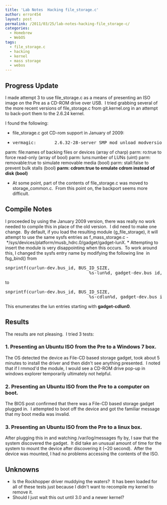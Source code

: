 ```yaml
---
title: 'Lab Notes  Hacking file_storage.c'
author: error454
layout: post
permalink: /2011/03/25/lab-notes-hacking-file_storage-c/
categories:
  - Homebrew
  - WebOS
tags:
  - file_storage.c
  - hacking
  - kernel
  - mass storage
  - webos
---
```

## Progress Update

I made attempt 3 to use file\_storage.c as a means of presenting an ISO image on the Pre as a CD-ROM drive over USB.  I tried grabbing several of the more recent versions of file\_storage.c from git.kernel.org in an attempt to back-port them to the 2.6.24 kernel.

I found the following:
<!--more-->
*   file_storage.c got CD-rom support in January of 2009:
*   <pre>vermagic:       2.6.32-28-server SMP mod_unload modversions
parm:           file:names of backing files or devices (array of charp)
parm:           ro:true to force read-only (array of bool)
parm:           luns:number of LUNs (uint)
parm:           removable:true to simulate removable media (bool)
parm:           stall:false to prevent bulk stalls (bool)
<strong>parm:           cdrom:true to emulate cdrom instead of disk (bool)</strong><strong>
</strong></pre>

*   At some point, part of the contents of file\_storage.c was moved to storage\_common.c.  From this point on, the backport seems more difficult.

## Compile Notes

I proceeded by using the January 2009 version, there was really no work needed to compile this in place of the old version.  I did need to make one change.  By default, if you load the resulting module (g\_file\_storage), it will attempt to use the same sysfs entries as f\_mass\_storage.c - */sys/devices/platform/musb_hdrc.0/gadget/gadget-lunX. * Attempting to insert the module is very disappointing when this occurs.  To work around this, I changed the sysfs entry name by modifying the following line  in fsg_bind() from

<pre>snprintf(curlun-dev.bus_id, BUS_ID_SIZE,
                                %s-lun%d, gadget-dev.bus_id, i);
</pre>

to

<pre>snprintf(curlun-dev.bus_id, BUS_ID_SIZE,
                                %s-cdlun%d, gadget-dev.bus_id, i);
</pre>

This enumerates the lun entries starting with **gadget-cdlun0**.

## Results

The results are not pleasing.  I tried 3 tests:

### 1. Presenting an Ubuntu ISO from the Pre to a Windows 7 box.

The OS detected the device as File-CD based storage gadget, took about 5 minutes to install the driver and then didn't see anything presented.  I noted that if I rmmod'd the module, I would see a CD-ROM drive pop-up in windows explorer temporarily  ultimately not helpful.

### 2. Presenting an Ubuntu ISO from the Pre to a computer on boot.

The BIOS post confirmed that there was a File-CD based storage gadget plugged in.  I attempted to boot off the device and got the familiar message that my boot media was invalid.

### 3. Presenting an Ubuntu ISO from the Pre to a linux box.

After plugging this in and watching /var/log/messages fly by, I saw that the system discovered the gadget.  It did take an unusual amount of time for the system to mount the device after discovering it (~20 second).  After the device was mounted, I had no problems accessing the contents of the ISO.

## Unknowns

*   Is the Rockhopper driver muddying the waters?  It has been loaded for all of these tests just because I didn't want to recompile my kernel to remove it.
*   Should I just wait this out until 3.0 and a newer kernel?